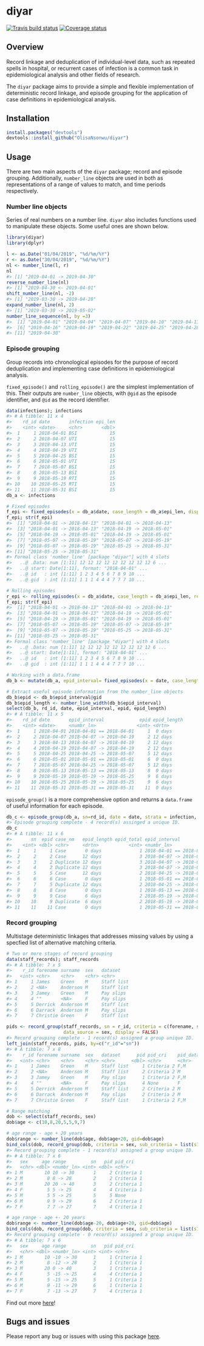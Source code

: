 
diyar
=====

[![Travis build status](https://travis-ci.org/OlisaNsonwu/diyar.svg?branch=master)](https://travis-ci.org/OlisaNsonwu/diyar) [![Coverage status](https://codecov.io/gh/OlisaNsonwu/diyar/branch/master/graph/badge.svg)](https://codecov.io/github/OlisaNsonwu/diyar?branch=master)

Overview
--------

Record linkage and deduplication of individual-level data, such as repeated spells in hospital, or recurrent cases of infection is a common task in epidemiological analysis and other fields of research.

The `diyar` package aims to provide a simple and flexible implementation of deterministic record linkage, and episode grouping for the application of case definitions in epidemiological analysis.

Installation
------------

``` r
install.packages("devtools")
devtools::install_github("OlisaNsonwu/diyar")
```

Usage
-----

There are two main aspects of the `diyar` package; record and episode grouping. Additionally, `number_line` objects are used in both as representations of a range of values to match, and time periods respectively.

### Number line objects

Series of real numbers on a number line. `diyar` also includes functions used to manipulate these objects. Some useful ones are shown below.

``` r
library(diyar)
library(dplyr)

l <- as.Date("01/04/2019", "%d/%m/%Y")
r <- as.Date("30/04/2019", "%d/%m/%Y")
nl <- number_line(l, r)
nl
#> [1] "2019-04-01 -> 2019-04-30"
reverse_number_line(nl)
#> [1] "2019-04-30 <- 2019-04-01"
shift_number_line(nl, -2)
#> [1] "2019-03-30 -> 2019-04-28"
expand_number_line(nl, 2)
#> [1] "2019-03-30 -> 2019-05-02"
number_line_sequence(nl, by =3)
#>  [1] "2019-04-01" "2019-04-04" "2019-04-07" "2019-04-10" "2019-04-13"
#>  [6] "2019-04-16" "2019-04-19" "2019-04-22" "2019-04-25" "2019-04-28"
#> [11] "2019-04-30"
```

### Episode grouping

Group records into chronological episodes for the purpose of record deduplication and implementing case definitions in epidemiological analysis.

`fixed_episode()` and `rolling_episode()` are the simplest implementation of this. Their outputs are `number_line` objects, with `@gid` as the episode identifier, and `@id` as the record identifier.

``` r
data(infections); infections
#> # A tibble: 11 x 4
#>    rd_id date       infection epi_len
#>    <int> <date>     <chr>       <dbl>
#>  1     1 2018-04-01 BSI            15
#>  2     2 2018-04-07 UTI            15
#>  3     3 2018-04-13 UTI            15
#>  4     4 2018-04-19 UTI            15
#>  5     5 2018-04-25 BSI            15
#>  6     6 2018-05-01 UTI            15
#>  7     7 2018-05-07 BSI            15
#>  8     8 2018-05-13 BSI            15
#>  9     9 2018-05-19 RTI            15
#> 10    10 2018-05-25 RTI            15
#> 11    11 2018-05-31 BSI            15
db_a <- infections

# Fixed episodes
f_epi <- fixed_episodes(x = db_a$date, case_length = db_a$epi_len, display = FALSE)
f_epi; str(f_epi)
#>  [1] "2018-04-01 -> 2018-04-13" "2018-04-01 -> 2018-04-13"
#>  [3] "2018-04-01 -> 2018-04-13" "2018-04-19 -> 2018-05-01"
#>  [5] "2018-04-19 -> 2018-05-01" "2018-04-19 -> 2018-05-01"
#>  [7] "2018-05-07 -> 2018-05-19" "2018-05-07 -> 2018-05-19"
#>  [9] "2018-05-07 -> 2018-05-19" "2018-05-25 -> 2018-05-31"
#> [11] "2018-05-25 -> 2018-05-31"
#> Formal class 'number_line' [package "diyar"] with 4 slots
#>   ..@ .Data: num [1:11] 12 12 12 12 12 12 12 12 12 6 ...
#>   ..@ start: Date[1:11], format: "2018-04-01" ...
#>   ..@ id   : int [1:11] 1 2 3 4 5 6 7 8 9 10 ...
#>   ..@ gid  : int [1:11] 1 1 1 4 4 4 7 7 7 10 ...

# Rolling episodes
r_epi <- rolling_episodes(x = db_a$date, case_length = db_a$epi_len, recurrence_length = 40, display = FALSE)
f_epi; str(f_epi)
#>  [1] "2018-04-01 -> 2018-04-13" "2018-04-01 -> 2018-04-13"
#>  [3] "2018-04-01 -> 2018-04-13" "2018-04-19 -> 2018-05-01"
#>  [5] "2018-04-19 -> 2018-05-01" "2018-04-19 -> 2018-05-01"
#>  [7] "2018-05-07 -> 2018-05-19" "2018-05-07 -> 2018-05-19"
#>  [9] "2018-05-07 -> 2018-05-19" "2018-05-25 -> 2018-05-31"
#> [11] "2018-05-25 -> 2018-05-31"
#> Formal class 'number_line' [package "diyar"] with 4 slots
#>   ..@ .Data: num [1:11] 12 12 12 12 12 12 12 12 12 6 ...
#>   ..@ start: Date[1:11], format: "2018-04-01" ...
#>   ..@ id   : int [1:11] 1 2 3 4 5 6 7 8 9 10 ...
#>   ..@ gid  : int [1:11] 1 1 1 4 4 4 7 7 7 10 ...

# Working with a data.frame
db_b <- mutate(db_a, epid_interval= fixed_episodes(x = date, case_length = epi_len, strata = infection, display = FALSE))

# Extract useful episode information from the number_line objects
db_b$epid <- db_b$epid_interval@gid
db_b$epid_length <- number_line_width(db_b$epid_interval)
select(db_b, rd_id, date, epid_interval, epid, epid_length)
#> # A tibble: 11 x 5
#>    rd_id date       epid_interval             epid epid_length
#>    <int> <date>     <numbr_ln>               <int> <drtn>     
#>  1     1 2018-04-01 2018-04-01 == 2018-04-01     1  0 days    
#>  2     2 2018-04-07 2018-04-07 -> 2018-04-19     2 12 days    
#>  3     3 2018-04-13 2018-04-07 -> 2018-04-19     2 12 days    
#>  4     4 2018-04-19 2018-04-07 -> 2018-04-19     2 12 days    
#>  5     5 2018-04-25 2018-04-25 -> 2018-05-07     5 12 days    
#>  6     6 2018-05-01 2018-05-01 == 2018-05-01     6  0 days    
#>  7     7 2018-05-07 2018-04-25 -> 2018-05-07     5 12 days    
#>  8     8 2018-05-13 2018-05-13 == 2018-05-13     8  0 days    
#>  9     9 2018-05-19 2018-05-19 -> 2018-05-25     9  6 days    
#> 10    10 2018-05-25 2018-05-19 -> 2018-05-25     9  6 days    
#> 11    11 2018-05-31 2018-05-31 == 2018-05-31    11  0 days
```

`episode_group()` is a more comprehensive option and returns a `data.frame` of useful information for each episode.

``` r
db_c <- episode_group(db_a, sn=rd_id, date = date, strata = infection, case_length = epi_len, display = FALSE, group_stats = TRUE)
#> Episode grouping complete - 4 record(s) assinged a unique ID.
db_c
#> # A tibble: 11 x 6
#>       sn  epid case_nm   epid_length epid_total epid_interval           
#>    <int> <dbl> <chr>     <drtn>           <int> <numbr_ln>              
#>  1     1     1 Case       0 days              1 2018-04-01 == 2018-04-01
#>  2     2     2 Case      12 days              3 2018-04-07 -> 2018-04-19
#>  3     3     2 Duplicate 12 days              3 2018-04-07 -> 2018-04-19
#>  4     4     2 Duplicate 12 days              3 2018-04-07 -> 2018-04-19
#>  5     5     5 Case      12 days              2 2018-04-25 -> 2018-05-07
#>  6     6     6 Case       0 days              1 2018-05-01 == 2018-05-01
#>  7     7     5 Duplicate 12 days              2 2018-04-25 -> 2018-05-07
#>  8     8     8 Case       0 days              1 2018-05-13 == 2018-05-13
#>  9     9     9 Case       6 days              2 2018-05-19 -> 2018-05-25
#> 10    10     9 Duplicate  6 days              2 2018-05-19 -> 2018-05-25
#> 11    11    11 Case       0 days              1 2018-05-31 == 2018-05-31
```

### Record grouping

Multistage deterministic linkages that addresses missing values by using a specfied list of alternative matching criteria.

``` r
# Two or more stages of record grouping
data(staff_records); staff_records
#> # A tibble: 7 x 5
#>    r_id forename surname  sex   dataset   
#>   <int> <chr>    <chr>    <chr> <chr>     
#> 1     1 James    Green    M     Staff list
#> 2     2 <NA>     Anderson M     Staff list
#> 3     3 Jamey    Green    M     Pay slips 
#> 4     4 ""       <NA>     F     Pay slips 
#> 5     5 Derrick  Anderson M     Staff list
#> 6     6 Darrack  Anderson M     Pay slips 
#> 7     7 Christie Green    F     Staff list

pids <- record_group(staff_records, sn = r_id, criteria = c(forename, surname),
                     data_source = sex, display = FALSE)
#> Record grouping complete - 1 record(s) assigned a group unique ID.
left_join(staff_records, pids, by=c("r_id"="sn"))
#> # A tibble: 7 x 8
#>    r_id forename surname  sex   dataset      pid pid_cri    pid_dataset
#>   <int> <chr>    <chr>    <chr> <chr>      <dbl> <chr>      <chr>      
#> 1     1 James    Green    M     Staff list     1 Criteria 2 F,M        
#> 2     2 <NA>     Anderson M     Staff list     2 Criteria 2 M          
#> 3     3 Jamey    Green    M     Pay slips      1 Criteria 2 F,M        
#> 4     4 ""       <NA>     F     Pay slips      4 None       F          
#> 5     5 Derrick  Anderson M     Staff list     2 Criteria 2 M          
#> 6     6 Darrack  Anderson M     Pay slips      2 Criteria 2 M          
#> 7     7 Christie Green    F     Staff list     1 Criteria 2 F,M

# Range matching
dob <- select(staff_records, sex)
dob$age <- c(10,8,20,5,5,9,7)

# age range - age + 20 years
dob$range <- number_line(dob$age, dob$age+20, gid=dob$age)
bind_cols(dob, record_group(dob, criteria = sex, sub_criteria = list(s1a="range"), display = FALSE))
#> Record grouping complete - 1 record(s) assigned a group unique ID.
#> # A tibble: 7 x 6
#>   sex     age range         sn   pid pid_cri   
#>   <chr> <dbl> <numbr_ln> <int> <dbl> <chr>     
#> 1 M        10 10 -> 30       1     2 Criteria 1
#> 2 M         8 8 -> 28        2     2 Criteria 1
#> 3 M        20 20 -> 40       3     2 Criteria 1
#> 4 F         5 5 -> 25        4     4 Criteria 1
#> 5 M         5 5 -> 25        5     5 None      
#> 6 M         9 9 -> 29        6     2 Criteria 1
#> 7 F         7 7 -> 27        7     4 Criteria 1

# age range - age +- 20 years
dob$range <- number_line(dob$age-20, dob$age+20, gid=dob$age)
bind_cols(dob, record_group(dob, criteria = sex, sub_criteria = list(s1a="range"), display = FALSE))
#> Record grouping complete - 0 record(s) assigned a group unique ID.
#> # A tibble: 7 x 6
#>   sex     age range         sn   pid pid_cri   
#>   <chr> <dbl> <numbr_ln> <int> <int> <chr>     
#> 1 M        10 -10 -> 30      1     1 Criteria 1
#> 2 M         8 -12 -> 28      2     1 Criteria 1
#> 3 M        20 0 -> 40        3     1 Criteria 1
#> 4 F         5 -15 -> 25      4     4 Criteria 1
#> 5 M         5 -15 -> 25      5     1 Criteria 1
#> 6 M         9 -11 -> 29      6     1 Criteria 1
#> 7 F         7 -13 -> 27      7     4 Criteria 1
```

Find out more [here](https://olisansonwu.github.io/diyar/index.html)!

Bugs and issues
---------------

Please report any bug or issues with using this package [here](https://github.com/OlisaNsonwu/diyar/issues).
